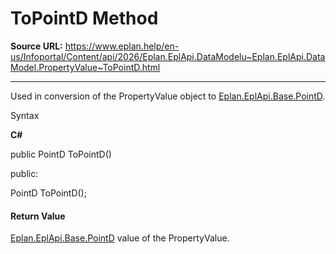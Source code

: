 # ToPointD Method

**Source URL:** https://www.eplan.help/en-us/Infoportal/Content/api/2026/Eplan.EplApi.DataModelu~Eplan.EplApi.DataModel.PropertyValue~ToPointD.html

---

Used in conversion of the PropertyValue object to [Eplan.EplApi.Base.PointD](Eplan.EplApi.Baseu~Eplan.EplApi.Base.PointD.html).

Syntax

**C#**



public PointD ToPointD()

public:

PointD ToPointD();


#### Return Value

[Eplan.EplApi.Base.PointD](Eplan.EplApi.Baseu~Eplan.EplApi.Base.PointD.html) value of the PropertyValue.
